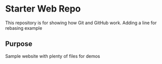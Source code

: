 # Starter Web Repo

This repository is for showing how Git and GitHub work. Adding a line for rebasing example

## Purpose

Sample website with plenty of files for demos